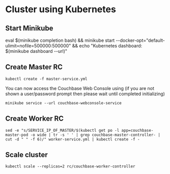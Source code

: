 # Cluster using Kubernetes

## Start Minikube

eval $(minikube completion bash) && minikube start --docker-opt="default-ulimit=nofile=500000:500000" && echo "Kubernetes dashboard: $(minikube dashboard --url)"


## Create Master RC
```
kubectl create -f master-service.yml
```

You can now access the Couchbase Web Console using
(if you are not shown a user/password prompt then please wait until completed initializing)
```
minikube service --url couchbase-webconsole-service
```

## Create Worker RC
```
sed -e "s/SERVICE_IP_OF_MASTER/$(kubectl get po -l app=couchbase-master-pod -o wide | tr -s ' ' | grep couchbase-master-controller- | cut -d " " -f 6)/" worker-service.yml | kubectl create -f -
```

## Scale cluster
```
kubectl scale --replicas=2 rc/couchbase-worker-controller
```
